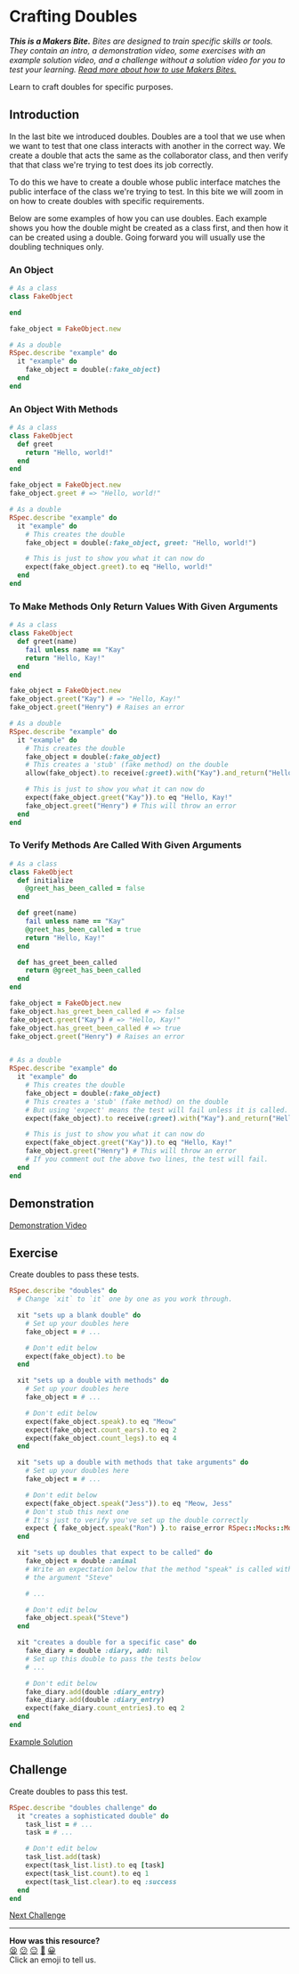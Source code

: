 # Crafting Doubles

_**This is a Makers Bite.** Bites are designed to train specific skills or
tools. They contain an intro, a demonstration video, some exercises with an
example solution video, and a challenge without a solution video for you to test
your learning. [Read more about how to use Makers
Bites.](https://github.com/makersacademy/course/blob/main/labels/bites.md)_

Learn to craft doubles for specific purposes.

## Introduction

In the last bite we introduced doubles. Doubles are a tool that we use when we
want to test that one class interacts with another in the correct way. We create
a double that acts the same as the collaborator class, and then verify that that
class we're trying to test does its job correctly.

To do this we have to create a double whose public interface matches the public
interface of the class we're trying to test. In this bite we will zoom in on how
to create doubles with specific requirements.

Below are some examples of how you can use doubles. Each example shows you how
the double might be created as a class first, and then how it can be created
using a double. Going forward you will usually use the doubling techniques only.

### An Object

```ruby
# As a class
class FakeObject

end

fake_object = FakeObject.new

# As a double
RSpec.describe "example" do
  it "example" do
    fake_object = double(:fake_object)
  end
end
```

### An Object With Methods

```ruby
# As a class
class FakeObject
  def greet
    return "Hello, world!"
  end
end

fake_object = FakeObject.new
fake_object.greet # => "Hello, world!"

# As a double
RSpec.describe "example" do
  it "example" do
    # This creates the double
    fake_object = double(:fake_object, greet: "Hello, world!")

    # This is just to show you what it can now do
    expect(fake_object.greet).to eq "Hello, world!"
  end
end
```

### To Make Methods Only Return Values With Given Arguments

```ruby
# As a class
class FakeObject
  def greet(name)
    fail unless name == "Kay"
    return "Hello, Kay!"
  end
end

fake_object = FakeObject.new
fake_object.greet("Kay") # => "Hello, Kay!"
fake_object.greet("Henry") # Raises an error

# As a double
RSpec.describe "example" do
  it "example" do
    # This creates the double
    fake_object = double(:fake_object)
    # This creates a 'stub' (fake method) on the double
    allow(fake_object).to receive(:greet).with("Kay").and_return("Hello, Kay!")

    # This is just to show you what it can now do
    expect(fake_object.greet("Kay")).to eq "Hello, Kay!"
    fake_object.greet("Henry") # This will throw an error
  end
end
```

### To Verify Methods Are Called With Given Arguments

```ruby
# As a class
class FakeObject
  def initialize
    @greet_has_been_called = false
  end

  def greet(name)
    fail unless name == "Kay"
    @greet_has_been_called = true
    return "Hello, Kay!"
  end

  def has_greet_been_called
    return @greet_has_been_called
  end
end

fake_object = FakeObject.new
fake_object.has_greet_been_called # => false
fake_object.greet("Kay") # => "Hello, Kay!"
fake_object.has_greet_been_called # => true
fake_object.greet("Henry") # Raises an error


# As a double
RSpec.describe "example" do
  it "example" do
    # This creates the double
    fake_object = double(:fake_object)
    # This creates a 'stub' (fake method) on the double
    # But using 'expect' means the test will fail unless it is called.
    expect(fake_object).to receive(:greet).with("Kay").and_return("Hello, Kay!")

    # This is just to show you what it can now do
    expect(fake_object.greet("Kay")).to eq "Hello, Kay!"
    fake_object.greet("Henry") # This will throw an error
    # If you comment out the above two lines, the test will fail.
  end
end
```

## Demonstration

[Demonstration Video](https://www.youtube.com/watch?v=znbct4MAp9A&t=2875s)

## Exercise

Create doubles to pass these tests.

```ruby
RSpec.describe "doubles" do
  # Change `xit` to `it` one by one as you work through.

  xit "sets up a blank double" do
    # Set up your doubles here
    fake_object = # ...

    # Don't edit below
    expect(fake_object).to be
  end

  xit "sets up a double with methods" do
    # Set up your doubles here
    fake_object = # ...

    # Don't edit below
    expect(fake_object.speak).to eq "Meow"
    expect(fake_object.count_ears).to eq 2
    expect(fake_object.count_legs).to eq 4
  end

  xit "sets up a double with methods that take arguments" do
    # Set up your doubles here
    fake_object = # ...

    # Don't edit below
    expect(fake_object.speak("Jess")).to eq "Meow, Jess"
    # Don't stub this next one
    # It's just to verify you've set up the double correctly
    expect { fake_object.speak("Ron") }.to raise_error RSpec::Mocks::MockExpectationError
  end

  xit "sets up doubles that expect to be called" do
    fake_object = double :animal
    # Write an expectation below that the method "speak" is called with
    # the argument "Steve"

    # ...

    # Don't edit below
    fake_object.speak("Steve")
  end

  xit "creates a double for a specific case" do
    fake_diary = double :diary, add: nil
    # Set up this double to pass the tests below
    # ...

    # Don't edit below
    fake_diary.add(double :diary_entry)
    fake_diary.add(double :diary_entry)
    expect(fake_diary.count_entries).to eq 2
  end
end
```

[Example Solution](https://www.youtube.com/watch?v=znbct4MAp9A&t=3240s)

## Challenge

Create doubles to pass this test.

```ruby
RSpec.describe "doubles challenge" do
  it "creates a sophisticated double" do
    task_list = # ...
    task = # ...

    # Don't edit below
    task_list.add(task)
    expect(task_list.list).to eq [task]
    expect(task_list.count).to eq 1
    expect(task_list.clear).to eq :success
  end
end
```


[Next Challenge](03_unit_testing_peer_classes_bite.md)

<!-- BEGIN GENERATED SECTION DO NOT EDIT -->

---

**How was this resource?**  
[😫](https://airtable.com/shrUJ3t7KLMqVRFKR?prefill_Repository=makersacademy/golden-square&prefill_File=mocking_bites/02_crafting_doubles_bite.md&prefill_Sentiment=😫) [😕](https://airtable.com/shrUJ3t7KLMqVRFKR?prefill_Repository=makersacademy/golden-square&prefill_File=mocking_bites/02_crafting_doubles_bite.md&prefill_Sentiment=😕) [😐](https://airtable.com/shrUJ3t7KLMqVRFKR?prefill_Repository=makersacademy/golden-square&prefill_File=mocking_bites/02_crafting_doubles_bite.md&prefill_Sentiment=😐) [🙂](https://airtable.com/shrUJ3t7KLMqVRFKR?prefill_Repository=makersacademy/golden-square&prefill_File=mocking_bites/02_crafting_doubles_bite.md&prefill_Sentiment=🙂) [😀](https://airtable.com/shrUJ3t7KLMqVRFKR?prefill_Repository=makersacademy/golden-square&prefill_File=mocking_bites/02_crafting_doubles_bite.md&prefill_Sentiment=😀)  
Click an emoji to tell us.

<!-- END GENERATED SECTION DO NOT EDIT -->

